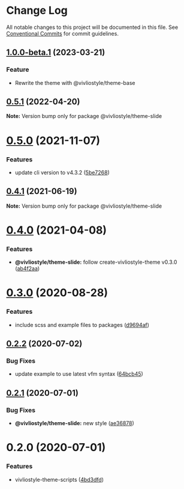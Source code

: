 # Change Log

All notable changes to this project will be documented in this file.
See [Conventional Commits](https://conventionalcommits.org) for commit guidelines.

## [1.0.0-beta.1](https://github.com/vivliostyle/themes/compare/@vivliostyle/theme-slide@0.5.1...@vivliostyle/theme-slide@1.0.0-beta.1) (2023-03-21)

### Feature

- Rewrite the theme with @vivliostyle/theme-base

## [0.5.1](https://github.com/vivliostyle/themes/compare/@vivliostyle/theme-slide@0.5.0...@vivliostyle/theme-slide@0.5.1) (2022-04-20)

**Note:** Version bump only for package @vivliostyle/theme-slide

# [0.5.0](https://github.com/vivliostyle/themes/compare/@vivliostyle/theme-slide@0.4.1...@vivliostyle/theme-slide@0.5.0) (2021-11-07)

### Features

- update cli version to v4.3.2 ([5be7268](https://github.com/vivliostyle/themes/commit/5be72685499e73826def6859e04f6645c859391e))

## [0.4.1](https://github.com/vivliostyle/themes/compare/@vivliostyle/theme-slide@0.4.0...@vivliostyle/theme-slide@0.4.1) (2021-06-19)

**Note:** Version bump only for package @vivliostyle/theme-slide

# [0.4.0](https://github.com/vivliostyle/themes/compare/@vivliostyle/theme-slide@0.3.0...@vivliostyle/theme-slide@0.4.0) (2021-04-08)

### Features

- **@vivliostyle/theme-slide:** follow create-vivliostyle-theme v0.3.0 ([ab4f2aa](https://github.com/vivliostyle/themes/commit/ab4f2aab46430dcf9bd39cefe9619cc30c673a43))

# [0.3.0](https://github.com/vivliostyle/themes/compare/@vivliostyle/theme-slide@0.2.2...@vivliostyle/theme-slide@0.3.0) (2020-08-28)

### Features

- include scss and example files to packages ([d9694af](https://github.com/vivliostyle/themes/commit/d9694afea56d95569f707c19106b42ba56c28964))

## [0.2.2](https://github.com/vivliostyle/themes/compare/@vivliostyle/theme-slide@0.2.1...@vivliostyle/theme-slide@0.2.2) (2020-07-02)

### Bug Fixes

- update example to use latest vfm syntax ([64bcb45](https://github.com/vivliostyle/themes/commit/64bcb45c27f4878b171c586597f031f5612002a7))

## [0.2.1](https://github.com/vivliostyle/themes/compare/@vivliostyle/theme-slide@0.2.0...@vivliostyle/theme-slide@0.2.1) (2020-07-01)

### Bug Fixes

- **@vivliostyle/theme-slide:** new style ([ae36878](https://github.com/vivliostyle/themes/commit/ae368782fd1cc68dfb1e06344a9ca9588b1f37dd))

# 0.2.0 (2020-07-01)

### Features

- vivliostyle-theme-scripts ([4bd3dfd](https://github.com/vivliostyle/themes/commit/4bd3dfd66ec47029e8bdf1b73ac3b2eae147a851))
